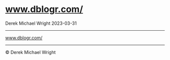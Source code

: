 www.dblogr.com/
================
Derek Michael Wright
2023-03-31

------------------------------------------------------------------------

www.dblogr.com/

------------------------------------------------------------------------

© Derek Michael Wright
